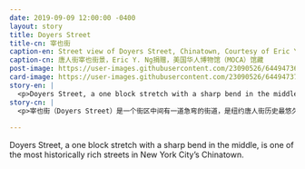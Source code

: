 ```yaml
---
date: 2019-09-09 12:00:00 -0400
layout: story
title: Doyers Street
title-cn: 宰也街
caption-en: Street view of Doyers Street, Chinatown, Courtesy of Eric Y. Ng, Museum of Chinese in America (MOCA) collection
caption-cn: 唐人街宰也街景，Eric Y. Ng捐赠，美国华人博物馆（MOCA）馆藏
post-image: https://user-images.githubusercontent.com/23090526/64494736-aa740600-d25e-11e9-8fc6-5e68fb019a6e.jpg
card-image: https://user-images.githubusercontent.com/23090526/64494737-aba53300-d25e-11e9-99bf-d12c32872ba9.jpg
story-en: |
  <p>Doyers Street, a one block stretch with a sharp bend in the middle, is one of the most historically rich streets in New York City’s Chinatown. Doyers Street was named for 18th-century Dutch immigrant Hendrik Doyer, who owned a distillery and tavern in 1791 where the street meets Bowery. It later became part of the very core of Chinatown, acting as the site for the first Chinese language theater in New York City from 1893-1911. In the early 1900s, the street earned the nickname “the Bloody Angle,” as warring tongs would hide behind the sharp bend of the street to attack their opponents as they turned the corner. In 1905, a particularly infamous and bloody attack occurred when the Hip Sing Tong targeted On Leong Tong members taking in an opera at the street’s theater. In the middle of the show, a Hip Sing Tong threw a string of lit firecrackers onto the stage before four more gunmen opened fire into the crowd of four hundred people. Four On Leong Tong died, as well as two civilians. But such violence waned over the years. Today, Doyers is a peaceful pedestrian only street and more famous as the home of Nam Wah Tea Parlor, which has been serving baked goods and more recently dim sum since 1920. It has also served as a filming location for Justin Timberlake’s “Take Back the Night” music video, and more recently the film John Wick Chapter 3: Parabellum.</p>
story-cn: |
  <p>宰也街（Doyers Street）是一个街区中间有一道急弯的街道，是纽约唐人街历史最悠久的街道之一。宰也街是以18世纪荷兰移民Hendrik Doyer的名字命名的。1791年，他在宰也街与包厘街交汇的地方拥有一家酿酒厂和酒馆。后来，宰也街成为唐人街非常核心的部分，从1893年到1911年，它是纽约市第一家中文剧院的所在地。在20世纪初，这条街获得了“血角”（the Bloody Angle）的绰号，因为当时交战的堂会会躲在街道的急弯后面，在对手转弯时攻击他们。1905年，一场尤其臭名昭著的血腥袭击发生了。当时协胜堂袭击了在街头剧院里看演出的安良堂成员。演出进行到一半时，一名协胜堂成员将一串点燃的鞭炮扔上舞台，随后又有四名枪手向四百名观众开枪，造成四名安良堂成员和两名平民死亡。但这些暴力事件随着时间的流逝减少了。如今的宰也街是一条宁静的步行街，更出名的是南华茶室（Nam Wah Tea Parlor）就位于此处。自1920年来，南华茶室一直供应烘焙食品，最近又推出广东茶点。它还曾是贾斯汀·汀布莱克（Justin Timberlake）的《重返黑夜》（Take Back the Night）的mv的拍摄地，最近还在那里怕设立拍摄了电影《捍卫任务3：全面开战》（John Wick Chapter 3: Parabellum）。</p>
  
---
```

Doyers Street, a one block stretch with a sharp bend in the middle, is one of the most historically rich streets in New York City’s Chinatown.
